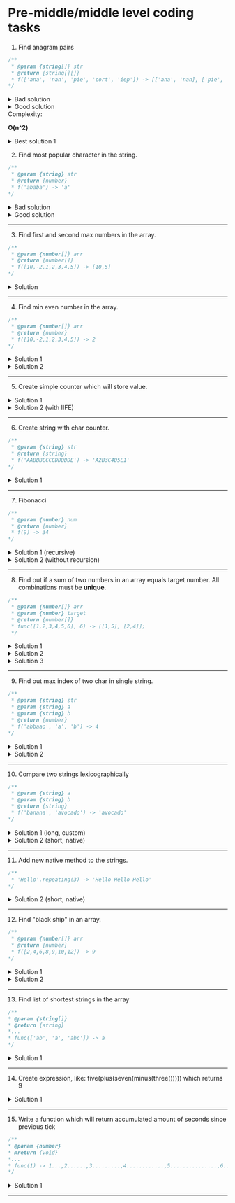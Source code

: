 # Pre-middle/middle level coding tasks

1. Find anagram pairs

```javascript
/**
 * @param {string[]} str
 * @return {string[][]}
 * f(['ana', 'nan', 'pie', 'cort', 'iep']) -> [['ana', 'nan], ['pie', 'iep']]
*/
```

<details>
<summary>Bad solution</summary>
<pre>
<script>
  function groupAnagrams(arr) {
    const temp = [];
    const result = [];
    const set = new Set();
    for (let i = 0; i < arr.length; i++) {
      const sortedWord = arr[i].toLowerCase().split('').sort().join('');
      temp.push(sortedWord);
      set.add(sortedWord);
    }
    for (const word of set) {
      const group = [];
      for (let i = 0; i < temp.length; i++) {
        if (word === temp[i]) {
          group.push(arr[i]);
        }
      }
      result.push(group);
    }
    return result;
  }
  console.log(groupAnagrams(["eat","tea","tan","ate","nat","bat"]))  // [["ate","eat","tea"], ["nat","tan"], ["bat"]]
</script>
<div>Complexity:</div>
<p><strong>O(n^2) & O(k*n)</strong></p>
</pre>
</details>

<details>
<summary>Good solution</summary>
<pre>
<script>
function groupAnagrams(arr) {
  const map = new Map();
  for (let i = 0; i < arr.length; i++) {
    const sorted = arr[i].toLowerCase().split('').sort().join('').trim();
    const value = map.has(sorted) ? map.get(sorted) : [];
    value.push(arr[i]);
    map.set(sorted, value);
  }
  return [...map.values()];
}
 console.log(groupAnagrams(["eat","tea","tan","ate","nat","bat"])) // [["bat"],["nat","tan"],["ate","eat","tea"]]
</script>
<div>Complexity:</div>
<p><strong>?</strong></p>
</pre>
</details>

</script>
<div>Complexity:</div>
<p><strong>O(n^2)</strong></p>
</pre>
</details>

<details>
<summary>Best solution 1</summary>
<pre>
<script>
function groupAnagrams(arr) {
  const hash = {};
  for (let i = 0; i < arr.length; i++) {
    const sorted = arr[i].toLowerCase().split('').sort().join('').trim();
    if (hash[sorted]) {
      hash[sorted].push(arr[i]);
    } else {
      hash[sorted] = [arr[i]];
    }
  }
  return Object.values(hash);
}
 console.log(groupAnagrams(["eat","tea","tan","ate","nat","bat"])) // [["bat"],["nat","tan"],["ate","eat","tea"]]
</script>
<div>Complexity:</div>
<p><strong>O(n^2)</strong></p>
</pre>
</details>

2. Find most popular character in the string.

```javascript
/**
 * @param {string} str
 * @return {number}
 * f('ababa') -> 'a'
*/
```

<details>
<summary>Bad solution</summary>
<pre>
<script>
  function popularSymbol(str) {
    let newStr = str.replace(/\s/g, '');
    let ans = '';
    let counter = 0;
    for (let i = 0; i < newStr.length; i++) {
      let currentCounter = 0;
      for (let j = 0; j < newStr.length; j++) {
        if (str[i] === str[j]) {
          currentCounter += 1;
        }
      }
      if (currentCounter > counter) {
        ans = str[i];
        counter = currentCounter;
      }
    }
    return ans;
  }
  console.log(popularSymbolObj('ababa')) // 'a'
</script>
<div>Complexity:</div>
<p><strong>O(n^2)</strong></p>
</pre>
</details>

<details>
<summary>Good solution</summary>
<pre>
<script>
  function popularSymbolObj(str) {
    let newStr = str.replace(/\s/g, '');
    let ans = '';
    let counter = 0;
    let obj = {};
    for (let i = 0; i < newStr.length; i++) {
      obj[newStr[i]] = obj[newStr[i]] ? obj[newStr[i]] + 1 : 1;
    }
    for (let key in obj) {
      if (obj[key] > counter) {
        counter = obj[key];
        ans = key;
      }
    }
    return ans;
  }
  console.log(popularSymbolObj('ababa')) // 'a'
</script>
<div>Complexity:</div>
<p><strong>O(n + k) k< n => O(n)</strong></p>
</pre>
</details>

---

3. Find first and second max numbers in the array.

```javascript
/**
 * @param {number[]} arr
 * @return {number[]}
 * f([10,-2,1,2,3,4,5]) -> [10,5]
*/
```
<details>
<summary>Solution</summary>
<pre>
<script>
  function findTwoMax(arr) {
    let max1 = Math.max(arr[0], arr[1]);
    let max2 = Math.min(arr[0], arr[1]);
    for (let i = 2; i < arr.length; i++) {
      if (arr[i] > max1) {
        max2 = max1;
        max1 = arr[i];
      } else if (arr[i] > max2) {
        max2 = arr[i];
      }
    }
    return [max1, max2];
  }
  console.log(findTwoMax([10,-2,1,2,3,4,5])); //  [10,5]
</script>
<div>Complexity:</div>
<p><strong>O(n - 2)</strong></p>
</pre>
</details>

---

4. Find min even number in the array.

```javascript
/**
 * @param {number[]} arr
 * @return {number}
 * f([10,-2,1,2,3,4,5]) -> 2
*/
```

<details>
<summary>Solution 1</summary>
<pre>
<script>
  function findMinEven(arr) {
    let flag = false;
    let result = 0;
    for (let i = 1; i < arr.length; i++) {
      if (arr[i] % 2 === 0 && (!flag || arr[i] < result)) {
        result = arr[i];
        flag = true;
      }
    }
    return result;
  }
  console.log(findMinEven([10,-2,1,2,3,4,5])) //  2
</script>
<div>Complexity:</div>
<p><strong>O(n)</strong></p>
</pre>
</details>

<details>
<summary>Solution 2</summary>
<pre>
<script>
function findMinEven(array) {
  const sorted = array.sort((a,b) => a-b);
  for (let i = 0; i < sorted.length; i++) {
    if (sorted[i] % 2 === 0) {
      return sorted[i];
    }
  }
  return 0;
}
console.log(findMinEven([5,8,6,3,7,56,100,101,4,20])); //  4
</script>
<div>Complexity:</div>
<p><strong>O(n)</strong></p>
</pre>
</details>

---

5. Create simple counter which will store value.

<details>
<summary>Solution 1</summary>
<pre>
<script>
  const counter = (num) => {
    let count = num || 0;
    return () => count++;
  };
  const count1 = counter(100);
  count1();
  count1();
  count1();
  console.log(count1());  //  103
</script>
<div>Complexity:</div>
<p><strong>O(1)</strong></p>
</pre>
</details>

<details>
<summary>Solution 2 (with IIFE)</summary>
<pre>
<script>
  const counter = (function () {
    let counter = 0;
    return function () {
      return counter++;
    }
  })();
  counter();
  counter();
  counter();
  console.log(counter())  //  3
</script>
<div>Complexity:</div>
<p><strong>O(1)</strong></p>
</pre>
</details>

---

6. Create string with char counter.

```javascript
/**
 * @param {string} str
 * @return {string}
 * f('AABBBCCCCDDDDDE') -> 'A2B3C4D5E1'
*/
```
<details>
<summary>Solution 1</summary>
<pre>
<script>
  function charCount(str) {
    const spacelessStr = str.replaceAll(/\s/g, '');
    const obj = {};
    let result = '';
    for (let i = 0; i < spacelessStr.length; i++ ) {
      obj[spacelessStr[i]] = obj[spacelessStr[i]] ? obj[spacelessStr[i]] + 1 : 1;
    }
    for (const char in obj) {
      result += `${char}${obj[char]}`;
    }
    return result;
  }
  console.log(charCount('AABBBCCCCDDDDDE'));
</script>
<div>Complexity:</div>
<p><strong>O(n)</strong></p>
</pre>
</details>

---

7. Fibonacci

```javascript
/**
 * @param {number} num
 * @return {number}
 * f(9) -> 34
*/
```
<details>
<summary>Solution 1 (recursive)</summary>
<pre>
<script>
  function fib(num) {
    if (num < 2) return num;
    return fib(num - 1) + fib(num - 2);
  };
  console.log(fib(9));  //  34
</script>
<div>Complexity:</div>
<p><strong>O(2^n)</strong></p>
</pre>
</details>

<details>
<summary>Solution 2 (without recursion)</summary>
<pre>
<script>
  function fib(num) {
    const result = [0, 1];
    for (let i = 2; i <= num; i++) {
      let prev1 = result[i - 1];
      let prev2 = result[i - 2];
      result.push(prev1 + prev2);
    }
    return result[num];
  };
console.log(fib(9));  //  34
</script>
<div>Complexity:</div>
<p><strong>O(n)</strong></p>
</pre>
</details>

---

8. Find out if a sum of two numbers in an array equals target number. All combinations must be **unique**.

```javascript
/**
 * @param {number[]} arr
 * @param {number} target
 * @return {number[]} 
 * func([1,2,3,4,5,6], 6) -> [[1,5], [2,4]];
 */
```

<details>
<summary>Solution 1</summary>
<pre>
<script>
  function findSum(arr, target) {
    const obj = {};
    const result = [];
    for (let i = 0; i < arr.length; i++) {
      obj[arr[i]] = i;
    }
    for (const num in obj) {
      const secondNum = target - num;
      if (obj[secondNum] && secondNum > num) {
        const pair = [+num, +secondNum];
        result.push(pair);
      }
    }
    return result;
  }
</script>
<div>Complexity:</div>
<p><strong>O(N+K) (algoritm speed: O(N) + memory: O(K))</strong></p>
</pre>
</details>

<details>
<summary>Solution 2</summary>
<pre>
<script>
  const nums = [2,3,5,1,6,7,4,8,10,100,4,300,24,1];
  function findSum(arr, target) {
    const set = new Set();
    const result = [];
    for (let i = 0; i < arr.length; i++) {
      set.add(arr[i]);
    }
    for (const num of set) {
      const secondNum = target - num;
      if (set.has(secondNum)) {
        if (secondNum > num) {
          result.push([num, secondNum]);
        }
      }
    }
    return result;
  }
  console.log(findSum(nums, 5));
</script>
<div>Complexity:</div>
<p><strong>O(N+K) (algoritm speed: O(N) + memory: O(K))</strong></p>
</pre>
</details>

<details>
<summary>Solution 3</summary>
<pre>
<script>
function findSum(arr, target) {
  const set = new Set();
  const result = [];
  for (let i = 0; i < arr.length; i++) {
    const secondNum = target - arr[i];
    if (set.has(secondNum)) {
      result.push([arr[i], secondNum]);
    }
    set.add(arr[i]);
  }
  return result;
}
</script>
<div>Complexity:</div>
<p><strong>O(N+K) (algoritm speed: O(N) + memory: O(K))</strong></p>
</pre>
</details>

---

9. Find out max index of two char in single string.

```javascript
/**
 * @param {string} str
 * @param {string} a
 * @param {string} b
 * @return {number}
 * f('abbaao', 'a', 'b') -> 4
*/
```

<details>
<summary>Solution 1</summary>
<pre>
<script>
  function getLatestCharIdx(str, a, b) {
    if (str) {
      if (!a && !b) return -1;
      return Math.max(
        a ? str.lastIndexOf(a) : -1,
        b ? str.lastIndexOf(b) : -1
      );
    }
    return -1;
  }
  console.log(getLatestCharIdx('google', 'g', 'o'));  //  3
  console.log(getLatestCharIdx('aba', 'a', 'b'));  //  2
  console.log(getLatestCharIdx('', 'g', 'o'));   //  -1
  console.log(getLatestCharIdx('google', 'x', 'o')); //  2
  console.log(getLatestCharIdx('aba', '', '')); //  -1
  console.log(getLatestCharIdx('aba', '', 'b')) //  1
</script>
<div>Complexity:</div>
<p><strong></strong></p>
</pre>
</details>

<details>
<summary>Solution 2</summary>
<pre>
<script>
  function getLatestCharIdx(s, a, b) {
    if (typeof s !== 'string') return -1;
    if (s) {
      if (a && b) {
        let a_result = 0;
        let b_result = 0;
        for (let i = 0; i < s.length; i++) {
          if (s[i] === a) a_result = i;
          if (s[i] === b) b_result = i;
        }
        return a_result > b_result ? a_result : b_result;
      }
    }
    return -1;
  };
  console.log(getLatestCharIdx('aba', 'a', 'b'));  //  2
  console.log(getLatestCharIdx('', 'g', 'o'));   //  -1
  console.log(getLatestCharIdx('google', 'x', 'o')); //  2
  console.log(getLatestCharIdx('aba', '', '')); //  -1
  console.log(getLatestCharIdx('aba', '', 'b')) //  1
</script>
<div>Complexity: </div>
<p><strong>O(n)</strong></p>
</pre>
</details>

---

10. Compare two strings lexicographically

```javascript
/**
 * @param {string} a
 * @param {string} b
 * @return {string}
 * f('banana', 'avocado') -> 'avocado'
*/
```

<details>
<summary>Solution 1 (long, custom)</summary>
<pre>
<script>
  function compare(a, b) {
    if (typeof a !== 'string' || typeof b !== 'string') {
      return 'Type error';
    }
    if (!a && !b) return 'The strings are empty';
    if (!a) return b;
    if (!b) return a;
    const loweredA = a.toLowerCase();
    const loweredB = b.toLowerCase();
    for (let i = 0; i < loweredA.length; i++) {
      const charCodeA = loweredA[i] ? loweredA[i].charCodeAt() : -1;
      const charCodeB = loweredB[i] ? loweredB[i].charCodeAt() : -1;
        if (charCodeA < charCodeB) return a;
      if (charCodeA > charCodeB) return b;
      if (charCodeA === charCodeB) {
        if (loweredA.length > loweredB.length) {
          if (loweredB[loweredB.length - 1] === loweredA[i]) {
            return b;
          } else {
            continue;
          };
        } else if (loweredA.length < loweredB.length) {
          if (loweredA[loweredA.length - 1] === loweredB[i]) {
            return a;
          } else {
            continue;
          };
        } else {
          return a;
        }
      }
    }
  };
  console.log(compare(-1, 30)); //  Type error
  console.log(compare('', '')); // The strings are empty 
  console.log(compare('', 'a'));  //  a
  console.log(compare('a', ''));  //  a
  console.log(compare('banana', 'avocado'));  //  avocado
  console.log(compare('Banana', 'Avocado'));  //  Avocado
  console.log(compare('banana', 'Avocado'));  //  Avocado
  console.log(compare('ooooo', 'oo'));  //  oo
  console.log(compare('oo', 'oooooo')); //  oo
  console.log(compare('oz', 'oooooo')); //  oooooo
  console.log(compare('oooooo', 'oooooZ')); //  oooooo
  console.log(compare('ooo', 'ooo')); //  ooo
</script>
<div>Complexity:</div>
<p><strong>O(N)</strong></p>
</pre>
</details>

<details>
<summary>Solution 2 (short, native)</summary>
<pre>
<script>
function compare(str1, str2) {
  const result = str1.toString().localeCompare(str2.toString());
  return result ? str2 : str1;
}
console.log(compare(-1, 30)); //  30
console.log(compare('', '')); //  ''
console.log(compare('', 'a'));  //  a
console.log(compare('a', ''));  //  ''
console.log(compare('banana', 'avocado'));  //  avocado
console.log(compare('Banana', 'Avocado'));  //  avocado
console.log(compare('banana', 'Avocado'));  //  avocado
console.log(compare('ooooo', 'oo'));  //  oo
console.log(compare('oo', 'oooooo')); //  oooooo
console.log(compare('oz', 'oooooo')); //  oooooo
console.log(compare('oooooo', 'oooooZ')); //oooooZ
console.log(compare('ooo', 'ooo')); //ooo
</script>
<div>Complexity:</div>
<p><strong>??</strong></p>
</pre>
</details>

---

11. Add new native method to the strings.

```javascript
/**
 * 'Hello'.repeating(3) -> 'Hello Hello Hello'
*/
```

<details>
<summary>Solution 2 (short, native)</summary>
<pre>
<script>
  String.prototype.repeating = function(num) {
    return new Array(num).fill(this).join(" ");
  };
  'Hello'.repeating(3);
</script>
<div>Complexity:</div>
<p><strong></strong></p>
</pre>
</details>

---

12. Find "black ship" in an array.

```javascript
/**
 * @param {number[]} arr
 * @return {number}
 * f([2,4,6,8,9,10,12]) -> 9
*/
```

<details>
<summary>Solution 1</summary>
<pre>
<script>
  function findBlackShip(arr) {
    let oddCounter = 0;
    let evenCounter = 0;
    let lastOdd = 0
    let lastEven = 0;
    for (let i = 0; i < arr.length; i++) {
      if (arr[i] % 2 === 0) {
        evenCounter++;
        lastEven = arr[i];
      } else {
        oddCounter++;
        lastOdd = arr[i];
      }
    }
    if (evenCounter + oddCounter > 3) {
      if (oddCounter > 1) return lastEven;
      else return lastOdd;
    } else return -1;
  };
</script>
<div>Complexity:</div>
<p><strong>O(N)</strong></p>
</pre>
</details>

<details>
<summary>Solution 2</summary>
<pre>
<script>
  function findBlackShip(arr) {
    const binaryArr = arr.map(x => x % 2);
    const bArrSum = binaryArr.reduce((a,b) => a+b);
    const target = bArrSum > 1 ? 0 : 1;
    return arr[binaryArr.indexOf(target)];
  };
  console.log(findBlackShip([2,4,6,8,9,10,12]))
</script>
<div>Complexity: </div>
<p><strong>O(N)</strong></p>
</pre>
</details>

---

13. Find list of shortest strings in the array

```javascript
/**
* @param {string[]}
* @return {string}
*...
* func(['ab', 'a', 'abc']) -> a
*/
```

<details>
<summary>Solution 1</summary>
<pre>
<script>
  const wordsArr = ['mu', 'kryliaSovetov', 'zenit', 'spartak', 'sochi', 'mc'];
  function getShortestStrFromArr(arr) {
    let min = arr[0];
    const result = [];
    for (const word of arr) {
      if (word.length < min.length) {
        min = word;
      }
    }
    for (const word of arr) {
      if (word.length === min.length) {
        result.push(word);
      }
    }
    return result.length > 0 ? result : min;
  }
  console.log(getShortestStrFromArr(wordsArr)); //  ['mu', 'mc']
</script>
<div>Complexity: </div>
<p><strong>O(N-1)</strong></p>
</pre>
</details>

---

14. Create expression, like: five(plus(seven(minus(three())))) which returns 9

<details>
<summary>Solution 1</summary>
<pre>
<script>
function plus(x) {
  return function(y) {
    return y + x;
  }
}
function minus(x) {
  return function(y) {
    return y - x;
  }
}
//  key of the algorithm
function expression(number, operation) {
  if (!operation) return number;
  return operation(number);
}
//
function three(operation) {
  return expression(3, operation);
}
function five(operation) {
  return expression(5, operation);
}
function seven(operation) {
  return expression(7, operation);
}
console.log(five(plus(seven(minus(three())))));
</script>
<div>Complexity: </div>
<p><strong></strong></p>
</pre>
</details>

---

15. Write a function which will return accumulated amount of seconds since previous tick

```javascript
/**
* @param {number}
* @return {void}
*...
* func(1) -> 1...,2......,3.........,4............,5...............,6..................,7.....................,8........................, ...10...
*/
```

<details>
<summary>Solution 1</summary>
<pre>
<script>
  function periodOutput(interval) {
    let counter = interval;
    const tick = 1000 * counter;
    setTimeout(() => {
      if (counter <= 10) {
        console.log(counter);
        counter++;
        periodOutput(counter);
      }
      return;
    }, tick);
  }
  console.log(periodOutput(1));
</script>
<div>Complexity: </div>
<p><strong>O(1)</strong></p>
</pre>
</details>

---

<!-- Write custom bind -->
<!-- 
Function.prototype.myBind = function(fn, thisObj) {
  return function() {
    return fn.apply(thisObj, arguments);
  }
}
 -->

<!-- Write custom forEach -->

<!-- 15. Write a function which will return arrays of pairs of numbers if its sum equals target number or empty arrays conversely.

```javascript
/**
 * @param {number[]} arr
 * @param {number} target
 * @return {number[]} 
 * func([1,2,3,4,5,6], 6) -> [[1,5], [2,4]];
 */
```

<details>
<summary>Solution 1</summary>
<pre>
<script>
function findSum(arr, target) {

}
</script>
<div>Complexity: </div>
<p><strong></strong></p>
</pre>
</details> -->

